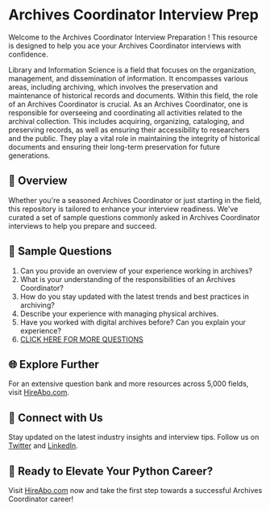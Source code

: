 # Archives Coordinator Interview Prep

Welcome to the Archives Coordinator Interview Preparation ! This resource is designed to help you ace your Archives Coordinator interviews with confidence.

Library and Information Science is a field that focuses on the organization, management, and dissemination of information. It encompasses various areas, including archiving, which involves the preservation and maintenance of historical records and documents. Within this field, the role of an Archives Coordinator is crucial. As an Archives Coordinator, one is responsible for overseeing and coordinating all activities related to the archival collection. This includes acquiring, organizing, cataloging, and preserving records, as well as ensuring their accessibility to researchers and the public. They play a vital role in maintaining the integrity of historical documents and ensuring their long-term preservation for future generations.

## 🚀 Overview

Whether you're a seasoned Archives Coordinator or just starting in the field, this repository is tailored to enhance your interview readiness. We've curated a set of sample questions commonly asked in Archives Coordinator interviews to help you prepare and succeed.

## 📝 Sample Questions

1. Can you provide an overview of your experience working in archives?
2. What is your understanding of the responsibilities of an Archives Coordinator?
3. How do you stay updated with the latest trends and best practices in archiving?
4. Describe your experience with managing physical archives.
5. Have you worked with digital archives before? Can you explain your experience?
6. [CLICK HERE FOR MORE QUESTIONS](https://hireabo.com/job/18_2_17/Archives%20Coordinator)

## 🌐 Explore Further

For an extensive question bank and more resources across 5,000 fields, visit [HireAbo.com](https://www.hireabo.com).

## 📱 Connect with Us

Stay updated on the latest industry insights and interview tips. Follow us on [Twitter](https://twitter.com/hireabo) and [LinkedIn](https://www.linkedin.com/in/hire-abo-3609972a8/).

## 🚀 Ready to Elevate Your Python Career?

Visit [HireAbo.com](https://www.hireabo.com) now and take the first step towards a successful Archives Coordinator career!